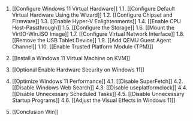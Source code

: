 1. [[Configure Windows 11 Virtual Hardware]]
    1.1. [[Configure Default Virtual Hardware Using the Wizard]]
    1.2. [[Configure Chipset and Firmware]]
    1.3. [[Enable Hyper-V Enlightenments]]
    1.4. [[Enable CPU Host-Passthrough]]
    1.5. [[Configure the Storage]]
    1.6. [[Mount the VirtIO-Win.ISO Image]]
    1.7. [[Configure Virtual Network Interface]]
    1.8. [[Remove the USB Tablet Device]]
    1.9. [[Add QEMU Guest Agent Channel]]
    1.10. [[Enable Trusted Platform Module (TPM)]]

2. [[Install a Windows 11 Virtual Machine on KVM]]
3. [[Optional Enable Hardware Security on Windows 11]]
4. [[Optimize Windows 11 Performance]]
    4.1. [[Disable SuperFetch]]
    4.2. [[Disable Windows Web Search]]
    4.3. [[Disable useplatformclock]]
    4.4. [[Disable Unnecessary Scheduled Tasks]]
    4.5. [[Disable Unnecessary Startup Programs]]
    4.6. [[Adjust the Visual Effects in Windows 11]]

5. [[Conclusion Win]]